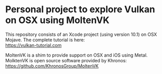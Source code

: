 # Personal project to explore Vulkan on OSX using MoltenVK

This repository consists of an Xcode project (using version 10.1) on OSX Mojave. The complete tutorial is here:<br/>
https://vulkan-tutorial.com

MoltenVK is a shim to provide support on OSX and iOS using Metal. MolktenVK is open source software provided by Khronos:<br/>
https://github.com/KhronosGroup/MoltenVK
